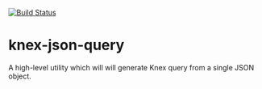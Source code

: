 [![Build Status](https://travis-ci.org/harish2704/knex-json-query.svg?branch=master)](https://travis-ci.org/harish2704/knex-json-query)
# knex-json-query
A high-level utility which will will generate Knex query from a single JSON object.
